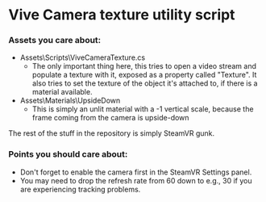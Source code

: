 # Vive Camera texture utility script

### Assets you care about:
- Assets\Scripts\ViveCameraTexture.cs
  - The only important thing here, this tries to open a video stream and populate a texture with it, exposed as a property called "Texture". It also tries to set the texture of the object it's attached to, if there is a material available.
- Assets\Materials\UpsideDown
   - This is simply an unlit material with a -1 vertical scale, because the frame coming from the camera is upside-down

The rest of the stuff in the repository is simply SteamVR gunk.

### Points you should care about:
- Don't forget to enable the camera first in the SteamVR Settings panel.
- You may need to drop the refresh rate from 60 down to e.g., 30 if you are experiencing tracking problems.
